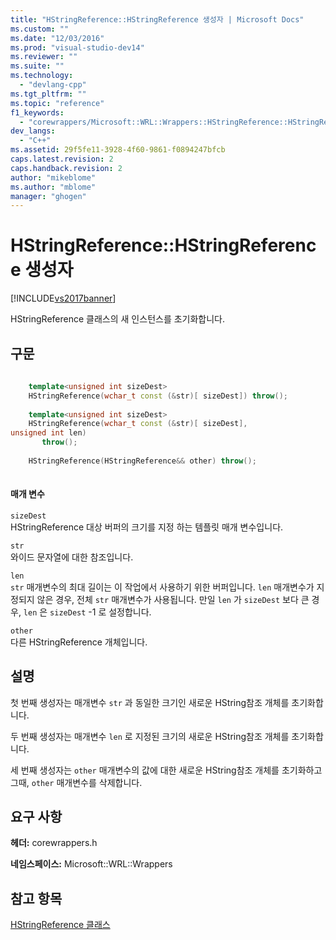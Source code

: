 ```yaml
---
title: "HStringReference::HStringReference 생성자 | Microsoft Docs"
ms.custom: ""
ms.date: "12/03/2016"
ms.prod: "visual-studio-dev14"
ms.reviewer: ""
ms.suite: ""
ms.technology: 
  - "devlang-cpp"
ms.tgt_pltfrm: ""
ms.topic: "reference"
f1_keywords: 
  - "corewrappers/Microsoft::WRL::Wrappers::HStringReference::HStringReference"
dev_langs: 
  - "C++"
ms.assetid: 29f5fe11-3928-4f60-9861-f0894247bfcb
caps.latest.revision: 2
caps.handback.revision: 2
author: "mikeblome"
ms.author: "mblome"
manager: "ghogen"
---
```

# HStringReference::HStringReference 생성자
[!INCLUDE[vs2017banner](../assembler/inline/includes/vs2017banner.md)]

HStringReference 클래스의 새 인스턴스를 초기화합니다.  
  
## 구문  
  
```cpp  
  
    template<unsigned int sizeDest>  
    HStringReference(wchar_t const (&str)[ sizeDest]) throw();  
  
    template<unsigned int sizeDest>  
    HStringReference(wchar_t const (&str)[ sizeDest],   
unsigned int len)  
       throw();  
  
    HStringReference(HStringReference&& other) throw();  
  
```  
  
#### 매개 변수  
 `sizeDest`  
 HStringReference 대상 버퍼의 크기를 지정 하는 템플릿 매개 변수입니다.  
  
 `str`  
 와이드 문자열에 대한 참조입니다.  
  
 `len`  
 `str` 매개변수의 최대 길이는 이 작업에서 사용하기 위한 버퍼입니다.  `len` 매개변수가 지정되지 않은 경우, 전체 `str` 매개변수가 사용됩니다.  만일 `len` 가 `sizeDest` 보다 큰 경우, `len` 은 `sizeDest` \-1 로 설정합니다.  
  
 `other`  
 다른 HStringReference 개체입니다.  
  
## 설명  
 첫 번째 생성자는 매개변수 `str` 과 동일한 크기인 새로운 HString참조 개체를 초기화합니다.  
  
 두 번째 생성자는 매개변수 `len` 로 지정된 크기의 새로운 HString참조 개체를 초기화합니다.  
  
 세 번째 생성자는 `other` 매개변수의 값에 대한 새로운 HString참조 개체를 초기화하고 그때, `other` 매개변수를 삭제합니다.  
  
## 요구 사항  
 **헤더:** corewrappers.h  
  
 **네임스페이스:** Microsoft::WRL::Wrappers  
  
## 참고 항목  
 [HStringReference 클래스](../windows/hstringreference-class.md)